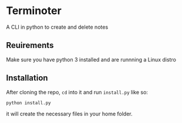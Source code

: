 # Terminoter
A CLI in python to create and delete notes

## Reuirements
Make sure you have python 3 installed and are runnning a Linux distro
## Installation
After cloning the repo, `cd` into it and run `install.py` like so:
```
python install.py
```
 it will create the necessary files in your home folder.
